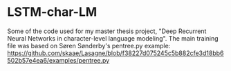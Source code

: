 # LSTM-char-LM

Some of the code used for my master thesis project, "Deep Recurrent Neural Networks in character-level language modeling". The main training file was based on Søren Sønderby's pentree.py example: https://github.com/skaae/Lasagne/blob/f38227d075245c5b882cfe3d18bb6502b57e4ea6/examples/pentree.py
